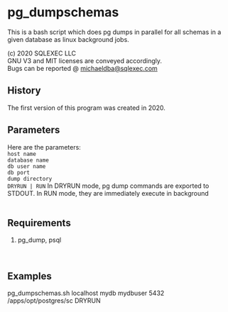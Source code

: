 # pg_dumpschemas
This is a bash script which does pg dumps in parallel for all schemas in a given database as linux background jobs.

(c) 2020 SQLEXEC LLC
<br/>
GNU V3 and MIT licenses are conveyed accordingly.
<br/>
Bugs can be reported @ michaeldba@sqlexec.com


## History
The first version of this program was created in 2020.  

## Parameters
Here are the parameters:
<br/>
`host name`
<br/>
`database name`
<br/>
`db user name`
<br/>
`db port` 
<br/>
`dump directory`
<br/>
`DRYRUN | RUN`      In DRYRUN mode, pg dump commands are exported to STDOUT.  In RUN mode, they are immediately execute in background
<br/>
<br/>

## Requirements
1. pg_dump, psql
<br/>

## Examples
pg_dumpschemas.sh localhost mydb mydbuser 5432 /apps/opt/postgres/sc DRYRUN
<br/><br/>

